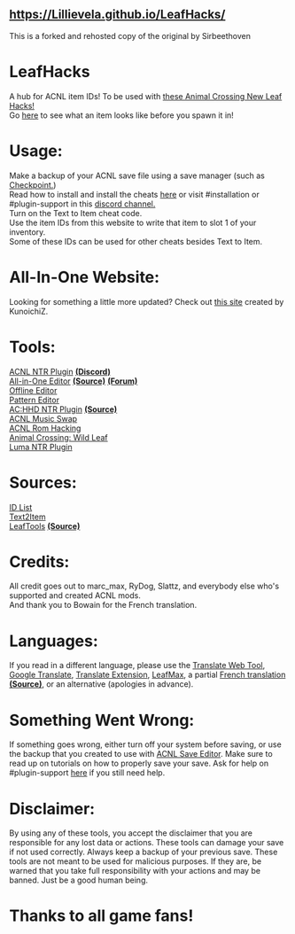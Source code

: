 ## https://Lillievela.github.io/LeafHacks/  
This is a forked and rehosted copy of the original by Sirbeethoven
# LeafHacks
A hub for ACNL item IDs! To be used with [these Animal Crossing New Leaf Hacks!](https://github.com/rydoginator/ACNL-NTR-Cheats/releases/latest)  
Go [here](http://moridb.com) to see what an item looks like before you spawn it in!  
# Usage:
Make a backup of your ACNL save file using a save manager (such as [Checkpoint.](https://github.com/FlagBrew/Checkpoint/releases))  
Read how to install and install the cheats [here](https://github.com/rydoginator/ACNL-NTR-Cheats/releases) or visit #installation or #plugin-support in this [discord channel.](https://discord.gg/EZSxqRr)  
Turn on the Text to Item cheat code.  
Use the item IDs from this website to write that item to slot 1 of your inventory.  
Some of these IDs can be used for other cheats besides Text to Item.  
# All-In-One Website:  
Looking for something a little more updated? Check out [this site](https://acnl-modding.netlify.com/) created by KunoichiZ.  
# Tools:
[ACNL NTR Plugin](https://github.com/rydoginator/ACNL-NTR-Cheats/) [**(Discord)**](https://discord.gg/EZSxqRr)  
[All-in-One Editor](http://usuaris.tinet.cat/mark/acnl_editor/) [**(Source)**](http://usuaris.tinet.cat/mark/acnl_editor/beta/js/acnl_editor.js) [**(Forum)**](https://gbatemp.net/threads/animal-crossing-new-leaf-save-editor.382965/)  
[Offline Editor](https://github.com/Mega-Mew/NLSE/releases)  
[Pattern Editor](http://www.thulinma.com/acnl/)  
[AC:HHD NTR Plugin](https://gbatemp.net/threads/release-animal-crossing-happy-home-designer-multi-cheat-ntr-plugin.444054/) [**(Source)**](https://github.com/rydoginator/ACHHD-NTR-Cheats)  
[ACNL Music Swap](https://gbatemp.net/threads/wip-animal-crossing-new-leaf-music-swap.403386/)  
[ACNL Rom Hacking](https://gbatemp.net/threads/animal-crossing-new-leaf-rom-hacking.401093/)  
[Animal Crossing: Wild Leaf](https://gbatemp.net/threads/release-animal-crossing-wild-leaf.402337/)  
[Luma NTR Plugin](https://gbatemp.net/threads/ctrpluginframework-blank-plugin-now-with-action-replay.487729/page-6#post-7750475)  
# Sources:
[ID List](https://github.com/kwsch/NLSE/blob/master/Resources/text/item_en.txt)  
[Text2Item](https://gbatemp.net/threads/release-animal-crossing-new-leaf-text2item-ntr-plugin.420529/)  
[LeafTools](https://gbatemp.net/threads/release-spider-leaftools-animal-crossing-new-leaf-spiderhax.383773/) [**(Source)**](https://bitbucket.org/neokamek/leaftools/src)  
# Credits:  
All credit goes out to marc_max, RyDog, Slattz, and everybody else who's supported and created ACNL mods.  
And thank you to Bowain for the French translation.  
# Languages:
If you read in a different language, please use the [Translate Web Tool](http://itools.com/tool/google-translate-web-page-translator), [Google Translate](https://translate.google.com/), [Translate Extension](https://www.google.com/url?sa=t&rct=j&q=&esrc=s&source=web&cd=1&cad=rja&uact=8&ved=0ahUKEwj6976Nz4nWAhWk8YMKHbFlDScQFggoMAA&url=https%3A%2F%2Fchrome.google.com%2Fwebstore%2Fdetail%2Fgoogle-translate%2Faapbdbdomjkkjkaonfhkkikfgjllcleb%3Fhl%3Den&usg=AFQjCNEbBohk5V9Kajw4fDp_G52690FKVQ), [LeafMax](https://sirbeethoven.github.io/LeafMax/), a partial [French translation](http://sirbeethoven.github.io/LeafHacks/pages/Languages/French/index.html) [**(Source)**](https://github.com/SirBeethoven/LeafHacks/tree/gh-pages/pages/Languages/French), or an alternative (apologies in advance).  
# Something Went Wrong:
If something goes wrong, either turn off your system before saving, or use the backup that you created to use with [ACNL Save Editor](https://www.marcrobledo.com/acnl-editor/). Make sure to read up on tutorials on how to properly save your save. Ask for help on #plugin-support [here](https://discord.gg/EZSxqRr) if you still need help.  
# Disclaimer:  
By using any of these tools, you accept the disclaimer that you are responsible for any lost data or actions. These tools can damage your save if not used correctly. Always keep a backup of your previous save. These tools are not meant to be used for malicious purposes. If they are, be warned that you take full responsibility with your actions and may be banned. Just be a good human being.  
# Thanks to all game fans!
